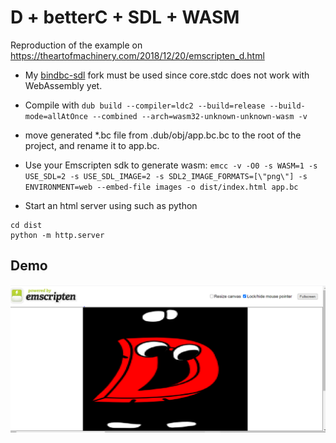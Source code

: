 # D + betterC + SDL + WASM

Reproduction of the example on https://theartofmachinery.com/2018/12/20/emscripten_d.html

- My [bindbc-sdl](https://github.com/aferust/bindbc-sdl) fork must be used since core.stdc does not work with WebAssembly yet.
- Compile with
`dub build --compiler=ldc2 --build=release --build-mode=allAtOnce --combined --arch=wasm32-unknown-unknown-wasm -v`

- move generated *.bc file from .dub/obj/app.bc.bc to the root of the project, and rename it to app.bc.
- Use your Emscripten sdk to generate wasm: `emcc -v -O0 -s WASM=1 -s USE_SDL=2 -s USE_SDL_IMAGE=2 -s SDL2_IMAGE_FORMATS=[\"png\"] -s ENVIRONMENT=web --embed-file images -o dist/index.html app.bc`
- Start an html server using such as python 
```
cd dist
python -m http.server
```

## Demo
![](demo.png)
